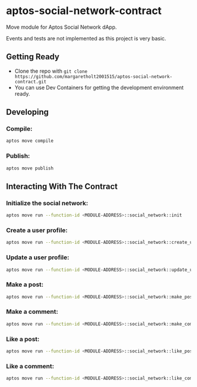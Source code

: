 # aptos-social-network-contract
Move module for Aptos Social Network dApp.

Events and tests are not implemented as this project is very basic.

## Getting Ready
- Clone the repo with `git clone https://github.com/margaretholt2001515/aptos-social-network-contract.git`
- You can use Dev Containers for getting the development environment ready.


## Developing

### Compile:
```sh
aptos move compile
```

### Publish:
```sh
aptos move publish
```

## Interacting With The Contract

### Initialize the social network:
```sh
aptos move run --function-id <MODULE-ADDRESS>::social_network::init
```

### Create a user profile:
```sh
aptos move run --function-id <MODULE-ADDRESS>::social_network::create_user_profile --args 'string:<NAME>' 'string:<BIO>' 'string:<PFP-URL>'
```

### Update a user profile:
```sh
aptos move run --function-id <MODULE-ADDRESS>::social_network::update_user_profile --args 'string:<NAME>' 'string:<BIO>' 'string:<PFP-URL>'
```

### Make a post:
```sh
aptos move run --function-id <MODULE-ADDRESS>::social_network::make_post --args 'string:<CONTENT>' 'string:<IMAGE-URL or none>'
```

### Make a comment:
```sh
aptos move run --function-id <MODULE-ADDRESS>::social_network::make_comment --args 'address:<POST-OWNER-ADDRESS>' 'u64:<POST-INDEX>' 'string:<COMMENT-CONTENT>'
```

### Like a post:
```sh
aptos move run --function-id <MODULE-ADDRESS>::social_network::like_post --args 'address:<POST-OWNER-ADDRESS>' 'u64:<POST-INDEX>'
```

### Like a comment:
```sh
aptos move run --function-id <MODULE-ADDRESS>::social_network::like_comment --args 'address:<POST-OWNER-ADDRESS>' 'u64:<POST-INDEX>' 'u64:<COMMENT-INDEX>'
```
